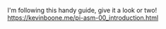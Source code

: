 I'm following this handy guide, give it a look or two!
https://kevinboone.me/pi-asm-00_introduction.html
